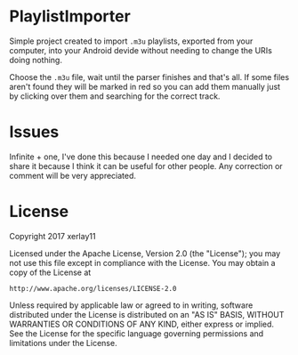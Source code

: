 # PlaylistImporter

Simple project created to import `.m3u` playlists, exported from your computer, into your Android devide without needing to change the URIs doing nothing.

Choose the `.m3u` file, wait until the parser finishes and that's all. If some files aren't found they will be marked in red so you can add them manually just by clicking over them and searching for the correct track.

# Issues

Infinite + one, I've done this because I needed one day and I decided to share it because I think it can be useful for other people. Any correction or comment will be very appreciated.

# License

Copyright 2017 xerlay11

Licensed under the Apache License, Version 2.0 (the "License");
you may not use this file except in compliance with the License.
You may obtain a copy of the License at

    http://www.apache.org/licenses/LICENSE-2.0

Unless required by applicable law or agreed to in writing, software
distributed under the License is distributed on an "AS IS" BASIS,
WITHOUT WARRANTIES OR CONDITIONS OF ANY KIND, either express or implied.
See the License for the specific language governing permissions and
limitations under the License.
